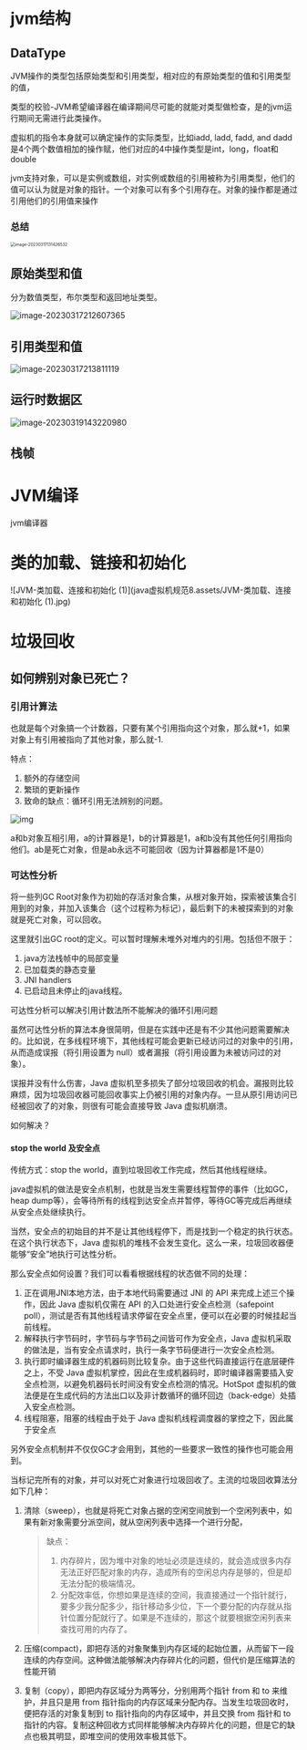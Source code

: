 # jvm结构

## DataType

JVM操作的类型包括原始类型和引用类型，相对应的有原始类型的值和引用类型的值，

类型的校验-JVM希望编译器在编译期间尽可能的就能对类型做检查，是的jvm运行期间无需进行此类操作。

虚拟机的指令本身就可以确定操作的实际类型，比如iadd, ladd, fadd, and dadd是4个两个数值相加的操作赋，他们对应的4中操作类型是int，long，float和double

jvm支持对象，可以是实例或数组，对实例或数组的引用被称为引用类型，他们的值可以认为就是对象的指针。一个对象可以有多个引用存在。对象的操作都是通过引用他们的引用值来操作

### 总结

<img src="java虚拟机规范8.assets/image-20230317131426532.png" alt="image-20230317131426532" style="zoom:50%;" />



## 原始类型和值

分为数值类型，布尔类型和返回地址类型。

![image-20230317212607365](java虚拟机规范8.assets/image-20230317212607365.png)



## 引用类型和值

![image-20230317213811119](java虚拟机规范8.assets/image-20230317213811119.png)



## 运行时数据区



![image-20230319143220980](java虚拟机规范8.assets/image-20230319143220980.png)



## 栈帧



# JVM编译

jvm编译器



# 类的加载、链接和初始化



![JVM-类加载、连接和初始化 (1)](java虚拟机规范8.assets/JVM-类加载、连接和初始化 (1).jpg)



# 垃圾回收

## 如何辨别对象已死亡？

### 引用计算法

也就是每个对象搞一个计数器，只要有某个引用指向这个对象，那么就+1，如果对象上有引用被指向了其他对象，那么就-1.

特点：

1. 额外的存储空间
2. 繁琐的更新操作
3. 致命的缺点：循环引用无法辨别的问题。

![img](java虚拟机规范8.assets/8546a9b3c6660a31ae24bef0ef0a35b9.png)



a和b对象互相引用，a的计算器是1，b的计算器是1，a和b没有其他任何引用指向他们。ab是死亡对象，但是ab永远不可能回收（因为计算器都是1不是0）

### 可达性分析

将一些列GC Root对象作为初始的存活对象合集，从根对象开始，探索被该集合引用到的对象，并加入该集合（这个过程称为标记），最后剩下的未被探索到的对象就是死亡对象，可以回收。

这里就引出GC root的定义。可以暂时理解未堆外对堆内的引用。包括但不限于：

1. java方法栈帧中的局部变量
2. 已加载类的静态变量
3. JNI handlers
4. 已启动且未停止的java线程。

可达性分析可以解决引用计数法所不能解决的循环引用问题

虽然可达性分析的算法本身很简明，但是在实践中还是有不少其他问题需要解决的。比如说，在多线程环境下，其他线程可能会更新已经访问过的对象中的引用，从而造成误报（将引用设置为 null）或者漏报（将引用设置为未被访问过的对象）。

误报并没有什么伤害，Java 虚拟机至多损失了部分垃圾回收的机会。漏报则比较麻烦，因为垃圾回收器可能回收事实上仍被引用的对象内存。一旦从原引用访问已经被回收了的对象，则很有可能会直接导致 Java 虚拟机崩溃。

如何解决？

#### stop the world 及安全点

传统方式：stop the world，直到垃圾回收工作完成，然后其他线程继续。

java虚拟机的做法是安全点机制，也就是当发生需要线程暂停的事件（比如GC，heap dump等），会等待所有的线程到达安全点并暂停，等待GC等完成后再继续从安全点处继续执行。

当然，安全点的初始目的并不是让其他线程停下，而是找到一个稳定的执行状态。在这个执行状态下，Java 虚拟机的堆栈不会发生变化。这么一来，垃圾回收器便能够“安全”地执行可达性分析。

那么安全点如何设置？我们可以看看根据线程的状态做不同的处理：

1. 正在调用JNI本地方法，由于本地代码需要通过 JNI 的 API 来完成上述三个操作，因此 Java 虚拟机仅需在 API 的入口处进行安全点检测（safepoint poll），测试是否有其他线程请求停留在安全点里，便可以在必要的时候挂起当前线程。
2. 解释执行字节码时，字节码与字节码之间皆可作为安全点，Java 虚拟机采取的做法是，当有安全点请求时，执行一条字节码便进行一次安全点检测。
3. 执行即时编译器生成的机器码则比较复杂。由于这些代码直接运行在底层硬件之上，不受 Java 虚拟机掌控，因此在生成机器码时，即时编译器需要插入安全点检测，以避免机器码长时间没有安全点检测的情况。HotSpot 虚拟机的做法便是在生成代码的方法出口以及非计数循环的循环回边（back-edge）处插入安全点检测。
4. 线程阻塞，阻塞的线程由于处于 Java 虚拟机线程调度器的掌控之下，因此属于安全点

另外安全点机制并不仅仅GC才会用到，其他的一些要求一致性的操作也可能会用到。

当标记完所有的对象，并可以对死亡对象进行垃圾回收了。主流的垃圾回收算法分如下几种：

1. 清除（sweep），也就是将死亡对象占据的空闲空间放到一个空闲列表中，如果有新对象需要分派空间，就从空闲列表中选择一个进行分配，

   >缺点：
   >
   >1. 内存碎片，因为堆中对象的地址必须是连续的，就会造成很多内存无法正好匹配对象的内存，造成所有的空闲总内存是够的，但是却无法分配的极端情况。
   >2. 分配效率低，你想如果是连续的空间，我直接通过一个指针就行，要多少我分配多少，指针移动多少位，下一个要分配的内存就从指针位置分配就行了。如果是不连续的，那这个就要根据空闲列表来查找可用的内存了。

2. 压缩(compact)，即把存活的对象聚集到内存区域的起始位置，从而留下一段连续的内存空间。这种做法能够解决内存碎片化的问题，但代价是压缩算法的性能开销

3. 复制（copy），即把内存区域分为两等分，分别用两个指针 from 和 to 来维护，并且只是用 from 指针指向的内存区域来分配内存。当发生垃圾回收时，便把存活的对象复制到 to 指针指向的内存区域中，并且交换 from 指针和 to 指针的内容。复制这种回收方式同样能够解决内存碎片化的问题，但是它的缺点也极其明显，即堆空间的使用效率极其低下。









